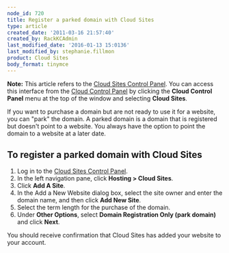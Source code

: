 ```yaml
---
node_id: 720
title: Register a parked domain with Cloud Sites
type: article
created_date: '2011-03-16 21:57:40'
created_by: RackKCAdmin
last_modified_date: '2016-01-13 15:0136'
last_modified_by: stephanie.fillmon
product: Cloud Sites
body_format: tinymce
---
```


**Note:** This article refers to the [Cloud Sites Control
Panel](https://manage.rackspacecloud.com/). You can access this
interface from the [Cloud Control Panel](https://mycloud.rackspace.com/)
by clicking the **Cloud Control Panel** menu at the top of the window
and selecting **Cloud Sites**.

If you want to purchase a domain but are not ready to use it for a
website, you can "park" the domain. A parked domain is a domain that is
registered but doesn't point to a website. You always have the option to
point the domain to a website at a later date.

To register a parked domain with Cloud Sites
--------------------------------------------

1.  Log in to the [Cloud Sites Control
    Panel](http://manage.rackspacecloud.com "http://manage.rackspacecloud.com").
2.  In the left navigation pane, click **Hosting \> Cloud Sites**.
3.  Click **Add A Site**.
4.  In the Add a New Website dialog box, select the site owner and enter
    the domain name, and then click **Add New Site**.
5.  Select the term length for the purchase of the domain.
6.  Under **Other Options**, select **Domain Registration Only (park
    domain)** and click **Next**.

You should receive confirmation that Cloud Sites has added your website
to your account.

